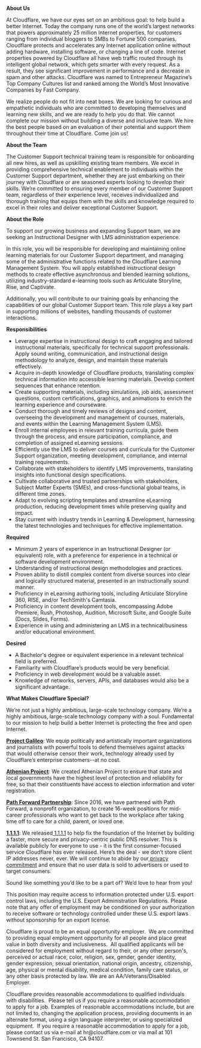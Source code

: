 <div class="content-intro">
	<div><strong>About Us</strong></div>
	<div>
		<p><span style="font-weight: 400;">At Cloudflare, we have our eyes set on an ambitious goal: to help build a better Internet. Today the company runs one of the world’s largest networks that powers approximately 25 million Internet properties, for customers ranging from individual bloggers to SMBs to Fortune 500 companies. Cloudflare protects and accelerates any Internet application online without adding hardware, installing software, or changing a line of code. Internet properties powered by Cloudflare all have web traffic routed through its intelligent global network, which gets smarter with every request. As a result, they see significant improvement in performance and a decrease in spam and other attacks. Cloudflare was named to Entrepreneur Magazine’s Top Company Cultures list and ranked among the World’s Most Innovative Companies by Fast Company.</span><span style="font-weight: 400;">&nbsp;</span></p>
		<p><span style="font-weight: 400;">We realize people do not fit into neat boxes. We are looking for curious and empathetic individuals who are committed to developing themselves and learning new skills, and we are ready to help you do that. We cannot complete our mission without building a diverse and inclusive team. We hire the best people based on an evaluation of their potential and support them throughout their time at Cloudflare. Come join us!&nbsp;</span></p>
	</div>
</div>
<p><strong>About the Team</strong></p>
<p>The Customer Support technical training team is responsible for onboarding all new hires, as well as upskilling existing team members. We excel in providing comprehensive technical enablement to individuals within the Customer Support department, whether they are just embarking on their journey with Cloudflare or are seasoned experts looking to develop their skills. We’re committed to ensuring every member of our Customer Support team, regardless of their experience level, receives individualized and thorough training that equips them with the skills and knowledge required to excel in their roles and deliver exceptional Customer Support.</p>
<p><strong>About the Role</strong></p>
<p>To support our growing business and expanding Support team, we are seeking an Instructional Designer with LMS administration experience.</p>
<p>In this role, you will be responsible for developing and maintaining online learning materials for our Customer Support department, and managing some of the administrative functions related to the Cloudflare Learning Management System. You will apply established instructional design methods to create effective asynchronous and blended learning solutions, utilizing industry-standard e-learning tools such as Articulate Storyline, Rise, and Captivate.</p>
<p>Additionally, you will contribute to our training goals by enhancing the capabilities of our global Customer Support team. This role plays a key part in supporting millions of websites, handling thousands of customer interactions.</p>
<p><strong>Responsibilities</strong></p>
<ul>
	<li>Leverage expertise in instructional design to craft engaging and tailored instructional materials, specifically for technical support professionals. Apply sound writing, communication, and instructional design methodology to analyze, design, and maintain these materials effectively.</li>
	<li>Acquire in-depth knowledge of Cloudflare products, translating complex technical information into accessible learning materials. Develop content sequences that enhance retention.</li>
	<li>Create supporting materials, including simulations, job aids, assessment questions, custom certifications, graphics, and animations to enrich the learning experience and courseware.</li>
	<li>Conduct thorough and timely reviews of designs and content, overseeing the development and management of courses, materials, and events within the Learning Management System (LMS).</li>
	<li>Enroll internal employees in relevant training curricula, guide them through the process, and ensure participation, compliance, and completion of assigned eLearning sessions.</li>
	<li>Efficiently use the LMS to deliver courses and curricula for the Customer Support organization, meeting development, compliance, and internal training requirements.</li>
	<li>Collaborate with stakeholders to identify LMS improvements, translating insights into functional design specifications.</li>
	<li>Cultivate collaborative and trusted partnerships with stakeholders, Subject Matter Experts (SMEs), and cross-functional global teams, in different time zones.</li>
	<li>Adapt to evolving scripting templates and streamline eLearning production, reducing development times while preserving quality and impact.</li>
	<li>Stay current with industry trends in Learning &amp; Development, harnessing the latest technologies and techniques for effective implementation.</li>
</ul>
<p><strong>Required&nbsp;</strong></p>
<ul>
	<li>Minimum 2 years of experience in an Instructional Designer (or equivalent) role, with a preference for experience in a technical or software development environment.</li>
	<li>Understanding of instructional design methodologies and practices.</li>
	<li>Proven ability to distill complex content from diverse sources into clear and logically structured material, presented in an instructionally sound manner.</li>
	<li>Proficiency in eLearning authoring tools, including Articulate Storyline 360, RISE, and/or TechSmith's Camtasia.</li>
	<li>Proficiency in content development tools, encompassing Adobe Premiere, Rush, Photoshop, Audition, Microsoft Suite, and Google Suite (Docs, Slides, Forms).</li>
	<li>Experience in using and administering an LMS in a technical/business and/or educational environment.</li>
</ul>
<p><strong>Desired</strong></p>
<ul>
	<li>A Bachelor's degree or equivalent experience in a relevant technical field is preferred.</li>
	<li>Familiarity with Cloudflare’s products would be very beneficial.</li>
	<li>Proficiency in web development would be a valuable asset.</li>
	<li>Knowledge of networks, servers, APIs, and databases would also be a significant advantage.</li>
</ul>
<div class="content-conclusion">
	<p><strong>What Makes Cloudflare Special?</strong></p>
	<p><span style="font-weight: 400;">We’re not just a highly ambitious, large-scale technology company. We’re a highly ambitious, large-scale technology company with a soul. Fundamental to our mission to help build a better Internet is protecting the free and open Internet.</span></p>
	<p><a href="https://blog.cloudflare.com/protecting-free-expression-online/"><strong>Project Galileo</strong></a><span style="font-weight: 400;">: We equip politically and artistically important organizations and journalists with powerful tools to defend themselves against attacks that would otherwise censor their work, technology already used by Cloudflare’s enterprise customers--at no cost.</span></p>
	<p><strong><a href="https://www.cloudflare.com/athenian/">Athenian Project</a></strong><span style="font-weight: 400;">: We created Athenian Project to ensure that state and local governments have the highest level of protection and reliability for free, so that their constituents have access to election information and voter registration.</span></p>
	<p><a href="https://blog.cloudflare.com/tag/path-forward/"><strong>Path Forward Partnership</strong></a><span style="font-weight: 400;">: Since 2016, we have partnered with Path Forward, a nonprofit organization, to create 16-week positions for mid-career professionals who want to get back to the workplace after taking time off to care for a child, parent, or loved one.</span></p>
	<p><a href="https://1.1.1.1/"><strong>1.1.1.1</strong></a><span style="font-weight: 400;">: We released</span><a href="https://1.1.1.1/"> <span style="font-weight: 400;">1.1.1.1</span></a><span style="font-weight: 400;"> to help fix the foundation of the Internet by building a faster, more secure and privacy-centric public DNS resolver. This is available publicly for everyone to use - it is the first consumer-focused service Cloudflare has ever released. Here’s the deal - we don’t store client IP addresses never, ever. We will continue to abide by our</span><a href="https://developers.cloudflare.com/1.1.1.1/privacy/public-dns-resolver"> privacy commitment</a><span style="font-weight: 400;"> and ensure that no user data is sold to advertisers or used to target consumers.</span></p>
	<p><span style="font-weight: 400;">Sound like something you’d like to be a part of? We’d love to hear from you!</span></p>
	<p><span style="font-weight: 400;">This position may require access to information protected under U.S. export control laws, including the U.S. Export Administration Regulations. Please note that any offer of employment may be conditioned on your authorization to receive software or technology controlled under these U.S. export laws without sponsorship for an export license.</span></p>
	<p><span style="font-weight: 400;">Cloudflare is proud to be an equal opportunity employer. &nbsp;We are committed to providing equal employment opportunity for all people and place great value in both diversity and inclusiveness. &nbsp;All qualified applicants will be considered for employment without regard to their, or any other person's, perceived or actual</span> <span style="font-weight: 400;">race, color, religion, sex, gender, gender identity, gender expression, sexual orientation, national origin, ancestry, citizenship, age, physical or mental disability, medical condition, family care status, or any other basis protected by law. </span><span style="font-weight: 400;">We are an AA/Veterans/Disabled Employer.</span></p>
	<p><span style="font-weight: 400;">Cloudflare provides reasonable accommodations to qualified individuals with disabilities. &nbsp;Please tell us if you require a reasonable accommodation to apply for a job. Examples of reasonable accommodations include, but are not limited to, changing the application process, providing documents in an alternate format, using a sign language interpreter, or using specialized equipment. &nbsp;If you require a reasonable accommodation to apply for a job, please contact us via e-mail at </span><span style="font-weight: 400;">hr@cloudflare.com</span><span style="font-weight: 400;"> or via mail at 101 Townsend St. San Francisco, CA 94107.</span></p>
</div>